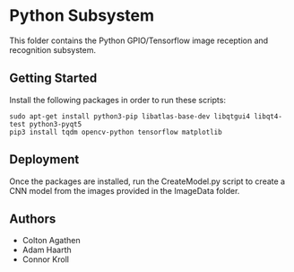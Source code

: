 # Python Subsystem
This folder contains the Python GPIO/Tensorflow image reception and recognition subsystem.

## Getting Started
Install the following packages in order to run these scripts:
```
sudo apt-get install python3-pip libatlas-base-dev libqtgui4 libqt4-test python3-pyqt5 
pip3 install tqdm opencv-python tensorflow matplotlib
```

## Deployment
Once the packages are installed, run the CreateModel.py script to create a CNN model from the images provided in the ImageData folder.

## Authors
* Colton Agathen
* Adam Haarth
* Connor Kroll
